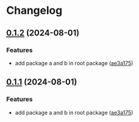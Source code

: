 # Changelog

## [0.1.2](https://github.com/leavesster/release-please-monorepo-example/compare/a-v0.1.1...a@0.1.2) (2024-08-01)


### Features

* add package a and b in root package ([ae3a175](https://github.com/leavesster/release-please-monorepo-example/commit/ae3a175f03bd1b4634119617b9e4143cd6729431))

## [0.1.1](https://github.com/leavesster/release-please-monorepo-example/compare/a-v0.1.0...a@0.1.1) (2024-08-01)


### Features

* add package a and b in root package ([ae3a175](https://github.com/leavesster/release-please-monorepo-example/commit/ae3a175f03bd1b4634119617b9e4143cd6729431))
